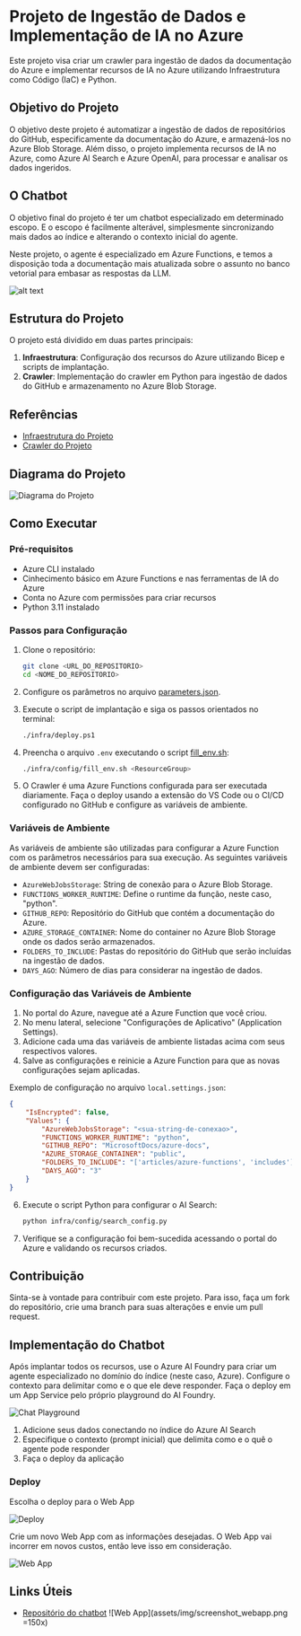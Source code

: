 # Projeto de Ingestão de Dados e Implementação de IA no Azure
Este projeto visa criar um crawler para ingestão de dados da documentação do Azure e implementar recursos de IA no Azure utilizando Infraestrutura como Código (IaC) e Python.

## Objetivo do Projeto

O objetivo deste projeto é automatizar a ingestão de dados de repositórios do GitHub, especificamente da documentação do Azure, e armazená-los no Azure Blob Storage. Além disso, o projeto implementa recursos de IA no Azure, como Azure AI Search e Azure OpenAI, para processar e analisar os dados ingeridos.

## O Chatbot

O objetivo final do projeto é ter um chatbot especializado em determinado escopo. E o escopo é facilmente alterável, simplesmente sincronizando mais dados ao índice e alterando o contexto inicial do agente.

Neste projeto, o agente é especializado em Azure Functions, e temos a disposição toda a documentação mais atualizada sobre o assunto no banco vetorial para embasar as respostas da LLM.

![alt text](assets/img/screenshot_chat.png)


## Estrutura do Projeto

O projeto está dividido em duas partes principais:

1. **Infraestrutura**: Configuração dos recursos do Azure utilizando Bicep e scripts de implantação.
2. **Crawler**: Implementação do crawler em Python para ingestão de dados do GitHub e armazenamento no Azure Blob Storage.

## Referências

- [Infraestrutura do Projeto](infra/README.md)
- [Crawler do Projeto](src/repo_crawler/README.md)

## Diagrama do Projeto

![Diagrama do Projeto](assets/img/diagrama.png)

## Como Executar

### Pré-requisitos

- Azure CLI instalado
- Cinhecimento básico em Azure Functions e nas ferramentas de IA do Azure
- Conta no Azure com permissões para criar recursos
- Python 3.11 instalado

### Passos para Configuração

1. Clone o repositório:
    ```sh
    git clone <URL_DO_REPOSITORIO>
    cd <NOME_DO_REPOSITORIO>
    ```

2. Configure os parâmetros no arquivo [parameters.json](http://_vscodecontentref_/0).

3. Execute o script de implantação e siga os passos orientados no terminal:
    ```sh
    ./infra/deploy.ps1
    ```

4. Preencha o arquivo `.env` executando o script [fill_env.sh](http://_vscodecontentref_/1):
    ```sh
    ./infra/config/fill_env.sh <ResourceGroup>
    ```

5. O Crawler é uma Azure Functions configurada para ser executada diariamente. Faça o deploy usando a extensão do VS Code ou o CI/CD configurado no GitHub e configure as variáveis de ambiente.

### Variáveis de Ambiente

As variáveis de ambiente são utilizadas para configurar a Azure Function com os parâmetros necessários para sua execução. As seguintes variáveis de ambiente devem ser configuradas:

- `AzureWebJobsStorage`: String de conexão para o Azure Blob Storage.
- `FUNCTIONS_WORKER_RUNTIME`: Define o runtime da função, neste caso, "python".
- `GITHUB_REPO`: Repositório do GitHub que contém a documentação do Azure.
- `AZURE_STORAGE_CONTAINER`: Nome do container no Azure Blob Storage onde os dados serão armazenados.
- `FOLDERS_TO_INCLUDE`: Pastas do repositório do GitHub que serão incluídas na ingestão de dados.
- `DAYS_AGO`: Número de dias para considerar na ingestão de dados.

### Configuração das Variáveis de Ambiente

1. No portal do Azure, navegue até a Azure Function que você criou.
2. No menu lateral, selecione "Configurações de Aplicativo" (Application Settings).
3. Adicione cada uma das variáveis de ambiente listadas acima com seus respectivos valores.
4. Salve as configurações e reinicie a Azure Function para que as novas configurações sejam aplicadas.

Exemplo de configuração no arquivo `local.settings.json`:

```json
{
    "IsEncrypted": false,
    "Values": {
        "AzureWebJobsStorage": "<sua-string-de-conexao>",
        "FUNCTIONS_WORKER_RUNTIME": "python",
        "GITHUB_REPO": "MicrosoftDocs/azure-docs",
        "AZURE_STORAGE_CONTAINER": "public",
        "FOLDERS_TO_INCLUDE": "['articles/azure-functions', 'includes']",
        "DAYS_AGO": "3"
    }
}
```

6. Execute o script Python para configurar o AI Search:
    ```sh
    python infra/config/search_config.py
    ```

7. Verifique se a configuração foi bem-sucedida acessando o portal do Azure e validando os recursos criados.

## Contribuição

Sinta-se à vontade para contribuir com este projeto. Para isso, faça um fork do repositório, crie uma branch para suas alterações e envie um pull request.

## Implementação do Chatbot

Após implantar todos os recursos, use o Azure AI Foundry para criar um agente especializado no domínio do índice (neste caso, Azure). Configure o contexto para delimitar como e o que ele deve responder. Faça o deploy em um App Service pelo próprio playground do AI Foundry.

![Chat Playground](assets/img/screenshot_playground.png)

1. Adicione seus dados conectando no índice do Azure AI Search
2. Especifique o contexto (prompt inicial) que delimita como e o quê o agente pode responder
3. Faça o deploy da aplicação

### Deploy

Escolha o deploy para o Web App

![Deploy](assets/img/screenshot_deploy.png)

Crie um novo Web App com as informações desejadas. O Web App vai incorrer em novos custos, então leve isso em consideração.


![Web App](assets/img/screenshot_webapp.png)



## Links Úteis

- [Repositório do chatbot](https://github.com/microsoft/sample-app-aoai-chatGPT) ![Web App](assets/img/screenshot_webapp.png =150x)

